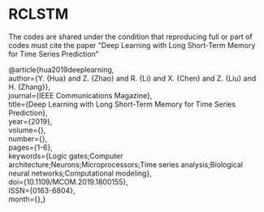 # RCLSTM

The codes are shared under the condition that reproducing full or part of codes must cite the paper "Deep Learning with Long Short-Term Memory for Time Series Prediction"

@article{hua2019deeplearning,<br>
author={Y. {Hua} and Z. {Zhao} and R. {Li} and X. {Chen} and Z. {Liu} and H. {Zhang}},<br>
journal={IEEE Communications Magazine},<br> 
title={Deep Learning with Long Short-Term Memory for Time Series Prediction},<br> 
year={2019},<br> 
volume={},<br> 
number={},<br> 
pages={1-6},<br> 
keywords={Logic gates;Computer architecture;Neurons;Microprocessors;Time series analysis;Biological neural networks;Computational modeling},<br> 
doi={10.1109/MCOM.2019.1800155},<br> 
ISSN={0163-6804},<br> 
month={},}
